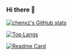 ### Hi there 👋

<!--
**chenxz1111/chenxz1111** is a ✨ _special_ ✨ repository because its `README.md` (this file) appears on your GitHub profile.

Here are some ideas to get you started:

- 🔭 I’m currently working on ...
- 🌱 I’m currently learning ...
- 👯 I’m looking to collaborate on ...
- 🤔 I’m looking for help with ...
- 💬 Ask me about ...
- 📫 How to reach me: ...
- 😄 Pronouns: ...
- ⚡ Fun fact: ...
-->
[![chenxz's GitHub stats](https://github-readme-stats.vercel.app/api?username=chenxz1111&count_private=true&show_icons=true&theme=dark&include_all_commits=true)](https://github.com/anuraghazra/github-readme-stats)


[![Top Langs](https://github-readme-stats.vercel.app/api/top-langs/?username=chenxz1111&count_private=true&show_icons=true&theme=dark&layout=compact)](https://github.com/anuraghazra/github-readme-stats)


[![Readme Card](https://github-readme-stats.vercel.app/api/pin/?username=chenxz1111&repo=chenxz1111)](https://github.com/anuraghazra/github-readme-stats)
